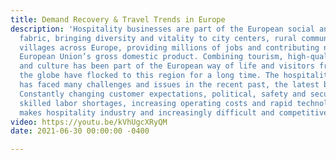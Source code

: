 ```yaml
---
title: Demand Recovery & Travel Trends in Europe
description: 'Hospitality businesses are part of the European social and economic
  fabric, bringing diversity and vitality to city centers, rural communities, and
  villages across Europe, providing millions of jobs and contributing nearly 10% of
  European Union’s gross domestic product. Combining tourism, high-quality food, services
  and culture has been part of the European way of life and visitors from all over
  the globe have flocked to this region for a long time. The hospitality industry
  has faced many challenges and issues in the recent past, the latest being the pandemic.
  Constantly changing customer expectations, political, safety and security concerns,
  skilled labor shortages, increasing operating costs and rapid technological changes
  makes hospitality industry and increasingly difficult and competitive environment. '
video: https://youtu.be/kVhUgcXRyQM
date: 2021-06-30 00:00:00 -0400

---
```

